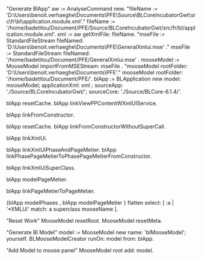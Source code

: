 "Generate BlApp"
aw := AnalyseCommand new.
"fileName := 'D:\Users\benoit.verhaeghe\Documents\PFE\Source\BLCoreIncubatorGwt\src\fr\bl\application.module.xml'."
fileName := '/home/badetitou/Document/PFE/Source/BLCoreIncubatorGwt/src/fr/bl/application.module.xml'.
xml := aw getXmlFile: fileName.
"mseFile := StandardFileStream fileNamed:  'D:\Users\benoit.verhaeghe\Documents\PFE\GeneralXmlui.mse' ."
mseFile := StandardFileStream fileNamed:  '/home/badetitou/Document/PFE/GeneralXmlui.mse' .
mooseModel := MooseModel importFromMSEStream: mseFile .
"mooseModel rootFolder: 'D:\Users\benoit.verhaeghe\Documents\PFE'."
mooseModel rootFolder: '/home/badetitou/Document/PFE/'.
blApp := BLApplication new model: mooseModel; applicationXml: xml ; sourceApp: './Source/BLCoreIncubatorGwt/'; sourceCore: './Source/BLCore-6.1.4/'.

blApp resetCache.
blApp linkViewPPContentWXmlUIService.

blApp linkFromConstructor.

blApp resetCache.
blApp linkFromConstructorWithoutSuperCall.

blApp linkXmlUi.

blApp linkXmlUiPhaseAndPageMetier.
blApp linkPhasePageMetierToPhasePageMetierFromConstructor.

blApp linkXmlUiSuperClass.

blApp modelPageMetier.

blApp linkPageMetierToPageMetier.

{blApp modelPhases , blApp modelPageMetier } flatten select: [ :a | '*XMLUi' match: a superclass mooseName ].

"Reset Work"
MooseModel resetRoot.
MooseModel resetMeta.

"Generate Bl Model"
model := MooseModel new name: 'blMooseModel'; yourself.
BLMooseModelCreator runOn: model from: blApp.

"Add Model to moose panel"
MooseModel root add: model.
